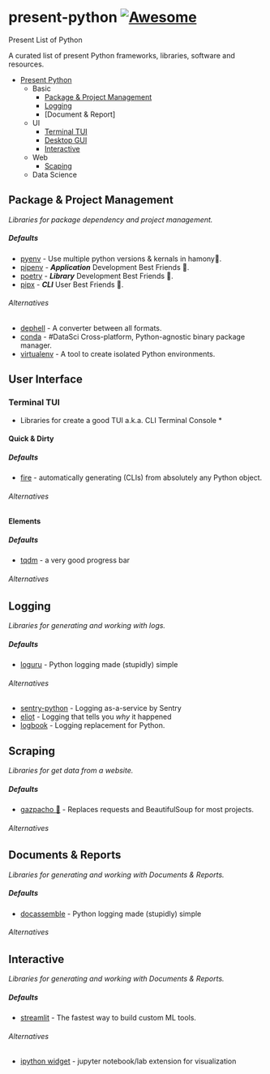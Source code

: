 # present-python [![Awesome](https://cdn.rawgit.com/sindresorhus/awesome/d7305f38d29fed78fa85652e3a63e154dd8e8829/media/badge.svg)](https://github.com/sindresorhus/awesome)

Present List of Python

A curated list of present Python frameworks, libraries, software and resources.

- [Present Python](#present-python)
    - Basic
        - [Package & Project Management](#Package-&-Project-Management)
        - [Logging](#Logging)
        - [Document & Report]
    - UI
        - [Terminal TUI](#Terminal-TUI)
        - [Desktop GUI](#Desktop-GUI)
        - [Interactive](#Interactive)
    - Web
        - [Scaping](#Scraping)
    - Data Science
    
        

## Package & Project Management

*Libraries for package dependency and project management.*

##### Defaults
* [pyenv](https://github.com/pyenv/pyenv) - Use multiple python versions & kernals in hamony🤝.
* [pipenv](https://github.com/pypa/pipenv) - ***Application*** Development Best Friends 👫.
* [poetry](https://github.com/sdispater/poetry) - ***Library*** Development Best Friends 👫.
* [pipx](https://github.com/pipxproject/pipx) - ***CLI*** User Best Friends 👫.

###### Alternatives
* [dephell](https://github.com/dephell/dephell) - A converter between all formats.
* [conda](https://github.com/conda/conda/) - #DataSci Cross-platform, Python-agnostic binary package manager.
* [virtualenv](https://github.com/pypa/virtualenv) - A tool to create isolated Python environments.

## User Interface

### Terminal TUI 

* Libraries for create a good TUI a.k.a. CLI Terminal Console * 

#### Quick & Dirty

##### Defaults
* [fire](https://github.com/google/python-fire) - automatically generating (CLIs) from absolutely any Python object.
###### Alternatives

#### Elements


##### Defaults
* [tqdm](https://github.com/tqdm/tqdm) - a very good progress bar
###### Alternatives


## Logging

*Libraries for generating and working with logs.*

##### Defaults
* [loguru](https://github.com/Delgan/loguru) - Python logging made (stupidly) simple

###### Alternatives
* [sentry-python](https://github.com/getsentry/sentry-python) - Logging as-a-service by Sentry
* [eliot](https://github.com/itamarst/eliot) - Logging that tells you *why* it happened
* [logbook](https://github.com/getlogbook/logbook) - Logging replacement for Python.


## Scraping

*Libraries for get data from a website.*

##### Defaults
* [gazpacho 🥫](https://github.com/maxhumber/gazpacho) - Replaces requests and BeautifulSoup for most projects.

###### Alternatives

## Documents & Reports

*Libraries for generating and working with Documents & Reports.*

##### Defaults
* [docassemble](https://docassemble.org/) - Python logging made (stupidly) simple

###### Alternatives



## Interactive

*Libraries for generating and working with Documents & Reports.*

##### Defaults
* [streamlit](https://streamlit.io/) - The fastest way to build custom ML tools.

###### Alternatives
* [ipython widget](https://ipywidgets.readthedocs.io/en/latest/) - jupyter notebook/lab extension for visualization

